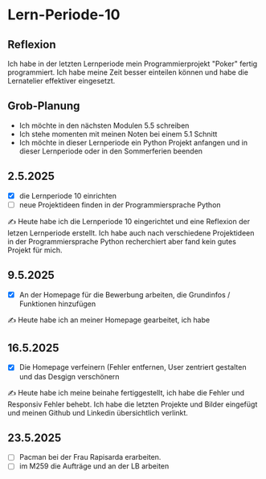 # Lern-Periode-10

Reflexion
--
Ich habe in der letzten Lernperiode mein Programmierprojekt "Poker" fertig programmiert. Ich habe meine Zeit besser einteilen können und habe die Lernatelier effektiver eingesetzt. 

Grob-Planung
--
- Ich möchte in den nächsten Modulen 5.5 schreiben
- Ich stehe momenten mit meinen Noten bei einem 5.1 Schnitt
- Ich möchte in dieser Lernperiode ein Python Projekt anfangen und in dieser Lernperiode oder in den Sommerferien beenden


## 2.5.2025

- [x] die Lernperiode 10 einrichten
- [ ] neue Projektideen finden in der Programmiersprache Python

✍️ Heute habe ich die Lernperiode 10 eingerichtet und eine Reflexion der letzen Lernperiode erstellt. Ich habe auch nach verschiedene Projektideen in der Programmiersprache Python recherchiert aber fand kein gutes Projekt für mich.



## 9.5.2025

- [x] An der Homepage für die Bewerbung arbeiten, die Grundinfos / Funktionen hinzufügen

✍️ Heute habe ich an meiner Homepage gearbeitet, ich habe  



## 16.5.2025

- [x] Die Homepage verfeinern (Fehler entfernen, User zentriert gestalten und das Desgign verschönern

✍️ Heute habe ich meine beinahe fertiggestellt, ich habe die Fehler und Responsiv Fehler behebt. Ich habe die letzten Projekte und Bilder eingefügt und meinen Github und Linkedin übersichtlich verlinkt.


## 23.5.2025

- [ ] Pacman bei der Frau Rapisarda erarbeiten.
- [ ] im M259 die Aufträge und an der LB arbeiten
